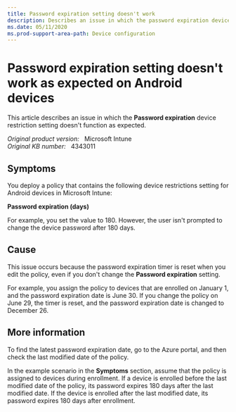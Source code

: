 ```yaml
---
title: Password expiration setting doesn't work
description: Describes an issue in which the password expiration device restriction setting doesn't function as expected on Android devices that are enrolled in Microsoft Intune.
ms.date: 05/11/2020
ms.prod-support-area-path: Device configuration
---
```

# Password expiration setting doesn't work as expected on Android devices

This article describes an issue in which the **Password expiration** device restriction setting doesn't function as expected.

_Original product version:_ &nbsp; Microsoft Intune  
_Original KB number:_ &nbsp; 4343011

## Symptoms

You deploy a policy that contains the following device restrictions setting for Android devices in Microsoft Intune:

**Password expiration (days)**

For example, you set the value to 180. However, the user isn't prompted to change the device password after 180 days.

## Cause

This issue occurs because the password expiration timer is reset when you edit the policy, even if you don't change the **Password expiration** setting.

For example, you assign the policy to devices that are enrolled on January 1, and the password expiration date is June 30. If you change the policy on June 29, the timer is reset, and the password expiration date is changed to December 26.

## More information

To find the latest password expiration date, go to the Azure portal, and then check the last modified date of the policy.

In the example scenario in the **Symptoms** section, assume that the policy is assigned to devices during enrollment. If a device is enrolled before the last modified date of the policy, its password expires 180 days after the last modified date. If the device is enrolled after the last modified date, its password expires 180 days after enrollment.
